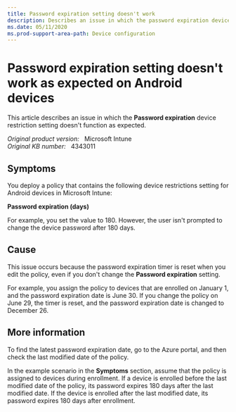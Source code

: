 ```yaml
---
title: Password expiration setting doesn't work
description: Describes an issue in which the password expiration device restriction setting doesn't function as expected on Android devices that are enrolled in Microsoft Intune.
ms.date: 05/11/2020
ms.prod-support-area-path: Device configuration
---
```

# Password expiration setting doesn't work as expected on Android devices

This article describes an issue in which the **Password expiration** device restriction setting doesn't function as expected.

_Original product version:_ &nbsp; Microsoft Intune  
_Original KB number:_ &nbsp; 4343011

## Symptoms

You deploy a policy that contains the following device restrictions setting for Android devices in Microsoft Intune:

**Password expiration (days)**

For example, you set the value to 180. However, the user isn't prompted to change the device password after 180 days.

## Cause

This issue occurs because the password expiration timer is reset when you edit the policy, even if you don't change the **Password expiration** setting.

For example, you assign the policy to devices that are enrolled on January 1, and the password expiration date is June 30. If you change the policy on June 29, the timer is reset, and the password expiration date is changed to December 26.

## More information

To find the latest password expiration date, go to the Azure portal, and then check the last modified date of the policy.

In the example scenario in the **Symptoms** section, assume that the policy is assigned to devices during enrollment. If a device is enrolled before the last modified date of the policy, its password expires 180 days after the last modified date. If the device is enrolled after the last modified date, its password expires 180 days after enrollment.
